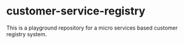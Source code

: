 # customer-service-registry
This is a playground repository for a micro services based customer registry system.
